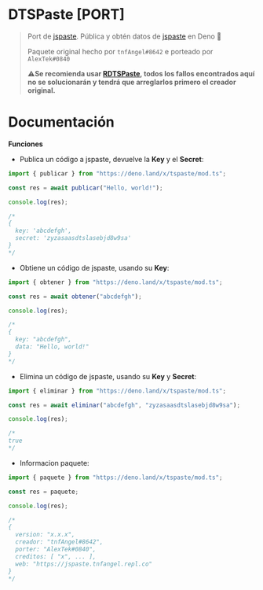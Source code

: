 # DTSPaste [PORT]

> Port de [jspaste](https://www.npmjs.com/package/jspaste). Pública y obtén datos de [jspaste](https://jspaste.tnfangel.repl.co/) en Deno 🦕
> 
> Paquete original hecho por `tnfAngel#8642` e porteado por `AlexTek#0840`
> 
> ⚠️**Se recomienda usar [RDTSPaste](https://github.com/AlexxTek/rdtspaste), todos los fallos encontrados aquí no se solucionarán y tendrá que arreglarlos primero el creador original.**

# Documentación

**Funciones**

- Publica un código a jspaste, devuelve la **Key** y el **Secret**:

```typescript
import { publicar } from "https://deno.land/x/tspaste/mod.ts";

const res = await publicar("Hello, world!");

console.log(res);

/* 
{
  key: 'abcdefgh',
  secret: 'zyzasaasdtslasebjd8w9sa'
}
*/
```

- Obtiene un código de jspaste, usando su **Key**:

```typescript
import { obtener } from "https://deno.land/x/tspaste/mod.ts";

const res = await obtener("abcdefgh");

console.log(res);

/*
{ 
  key: "abcdefgh",
  data: "Hello, world!"
}
*/
```

- Elimina un código de jspaste, usando su **Key** y **Secret**:

```typescript
import { eliminar } from "https://deno.land/x/tspaste/mod.ts";

const res = await eliminar("abcdefgh", "zyzasaasdtslasebjd8w9sa");

console.log(res);

/*
true 
*/
```

- Informacion paquete:

```typescript
import { paquete } from "https://deno.land/x/tspaste/mod.ts";

const res = paquete;

console.log(res);

/*
{
  version: "x.x.x",
  creador: "tnfAngel#8642",
  porter: "AlexTek#0840",
  creditos: [ "x", ... ],
  web: "https://jspaste.tnfangel.repl.co"
}
*/
```
